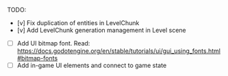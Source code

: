 TODO:
- [v] Fix duplication of entities in LevelChunk
- [v] Add LevelChunk generation management in Level scene
- [ ] Add UI bitmap font. Read: https://docs.godotengine.org/en/stable/tutorials/ui/gui_using_fonts.html#bitmap-fonts
- [ ] Add in-game UI elements and connect to game state
